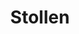 ---
layout: recette-v2
categories: [recettes]
hidden: true
lang: fr
sitemap: true
title: Stollen
type: boulangerie
---